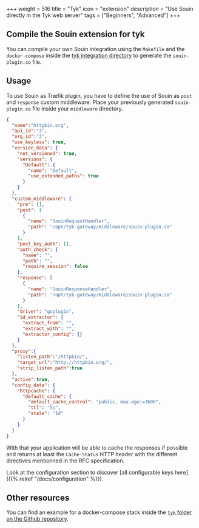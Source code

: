 +++
weight = 516
title = "Tyk"
icon = "extension"
description = "Use Souin directly in the Tyk web server"
tags = ["Beginners", "Advanced"]
+++

## Compile the Souin extension for tyk
You can compile your own Souin integration using the `Makefile` and the `docker-compose` inside the [tyk integration directory](https://github.com/HobMartin/souin/tree/master/plugins/tyk) to generate the `souin-plugin.so` file.


## Usage
To use Souin as Træfik plugin, you have to define the use of Souin as `post` and `response` custom middleware. Place your previously generated `souin-plugin.so` file inside your `middleware` directory.
```json
{
  "name":"httpbin.org",
  "api_id":"3",
  "org_id":"3",
  "use_keyless": true,
  "version_data": {
    "not_versioned": true,
    "versions": {
      "Default": {
        "name": "Default",
        "use_extended_paths": true
      }
    }
  },
  "custom_middleware": {
    "pre": [],
    "post": [
      {
        "name": "SouinRequestHandler",
        "path": "/opt/tyk-gateway/middleware/souin-plugin.so"
      }
    ],
    "post_key_auth": [],
    "auth_check": {
      "name": "",
      "path": "",
      "require_session": false
    },
    "response": [
      {
        "name": "SouinResponseHandler",
        "path": "/opt/tyk-gateway/middleware/souin-plugin.so"
      }
    ],
    "driver": "goplugin",
    "id_extractor": {
      "extract_from": "",
      "extract_with": "",
      "extractor_config": {}
    }
  },
  "proxy":{
    "listen_path":"/httpbin/",
    "target_url":"http://httpbin.org/",
    "strip_listen_path":true
  },
  "active":true,
  "config_data": {
    "httpcache": {
      "default_cache": {
        "default_cache_control": "public, max-age:=3600",
        "ttl": "5s",
        "stale": "1d"
      }
    }
  }
}
```
With that your application will be able to cache the responses if possible and returns at least the `Cache-Status` HTTP header with the different directives mentionned in the RFC specification.

Look at the configuration section to discover [all configurable keys here]({{% relref "/docs/configuration" %}}).

Other resources
---------------
You can find an example for a docker-compose stack inside the [`tyk` folder on the Github repository](https://github.com/HobMartin/souin/tree/master/plugins/tyk).

